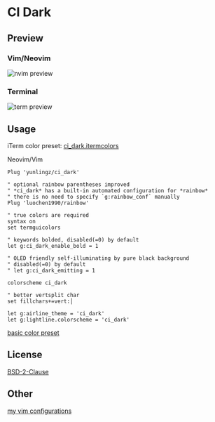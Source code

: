 # CI Dark

## Preview

### Vim/Neovim

![nvim preview](https://raw.githubusercontent.com/yunlingz/vim-equinusocio-material-preview/master/ci_dark/nvim.png)

### Terminal

![term preview](https://raw.githubusercontent.com/yunlingz/vim-equinusocio-material-preview/master/ci_dark/term.png)

## Usage

iTerm color preset: [ci_dark.itermcolors](term/)

Neovim/Vim

```viml
Plug 'yunlingz/ci_dark'

" optional rainbow parentheses improved
" *ci_dark* has a built-in automated configuration for *rainbow*
" there is no need to specify `g:rainbow_conf` manually
Plug 'luochen1990/rainbow'

" true colors are required
syntax on
set termguicolors

" keywords bolded, disabled(=0) by default
let g:ci_dark_enable_bold = 1

" OLED friendly self-illuminating by pure black background
" disabled(=0) by default
" let g:ci_dark_emitting = 1

colorscheme ci_dark

" better vertsplit char
set fillchars+=vert:│

let g:airline_theme = 'ci_dark'
let g:lightline.colorscheme = 'ci_dark'
```

[basic color preset](preset_doc/color.txt)

## License

[BSD-2-Clause](LICENSE)

## Other

[my vim configurations](https://github.com/yunlingz/config-vim)
